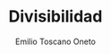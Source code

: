 ---
title: "Divisibilidad"
year: 2022
thumbnail: "assets/img/Logo.png"
topic: "Teoría de Números"
file: "assets/pdf/Material/Divisibilidad.pdf"
author: "Emilio Toscano Oneto"
level: "Básico"
alttext: "Divide sin dividir."
---